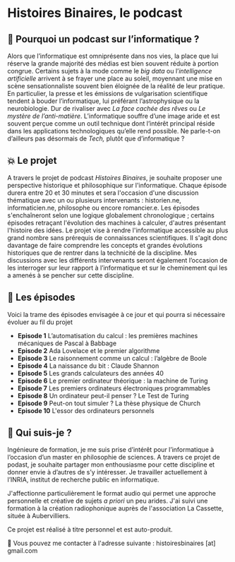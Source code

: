 # Histoires Binaires, le podcast

## :floppy_disk: Pourquoi un podcast sur l’informatique ?

Alors que l’informatique est omniprésente dans nos vies, la place que lui réserve la grande majorité des médias est bien souvent réduite à portion congrue. Certains sujets à la mode comme le *big data*  ou l’*intelligence artificielle* arrivent à se frayer une place au soleil, moyennant une mise en scène sensationnaliste souvent bien éloignée de la réalité de leur pratique. En particulier, la presse et les émissions de vulgarisation scientifique tendent à bouder l’informatique, lui préférant l’astrophysique ou la neurobiologie. Dur de rivaliser avec *La face cachée des rêves* ou *Le mystère de l’anti-matière*. L’informatique souffre d’une image aride et est souvent perçue comme un outil technique dont l’intérêt principal réside dans les applications technologiques qu’elle rend possible. Ne parle-t-on d’ailleurs pas désormais de *Tech,* plutôt que d’informatique ?

## :boom: Le projet

A travers le projet de podcast *Histoires Binaires*, je souhaite proposer une perspective historique et philosophique sur l'informatique. Chaque épisode durera entre 20 et 30 minutes et sera l'occasion d'une discussion thématique avec un ou plusieurs intervenants : historien.ne, informaticien.ne, philosophe ou encore romancier.e. Les épisodes s'enchaîneront selon une logique globalement chronologique ; certains épisodes retraçant l'évolution des machines à calculer, d'autres présentant l'histoire des idées. Le projet vise à rendre l'informatique accessible au plus grand nombre sans prérequis de connaissances scientifiques. Il s'agit donc davantage de faire comprendre les concepts et grandes évolutions historiques que de rentrer dans la technicité de la discipline. Mes discussions avec les différents intervenants seront également l’occasion de les interroger sur leur rapport à l’informatique et sur le cheminement qui les a amenés à se pencher sur cette discipline.  

## :microphone: Les épisodes

Voici la trame des épisodes envisagée à ce jour et qui pourra si nécessaire évoluer au fil du projet

- **Episode 1** L’automatisation du calcul : les premières machines mécaniques de Pascal à Babbage
- **Episode 2** Ada Lovelace et le premier algorithme
- **Episode 3** Le raisonnement comme un calcul : l’algèbre de Boole 
- **Episode 4** La naissance du bit : Claude Shannon 
- **Episode 5** Les grands calculateurs des années 40 
- **Episode 6** Le premier ordinateur théorique : la machine de Turing
- **Episode 7** Les premiers ordinateurs électroniques programmables 
- **Episode 8** Un ordinateur peut-il penser ? Le Test de Turing 
- **Episode 9** Peut-on tout simuler ? La thèse physique de Church 
- **Episode 10** L'essor des ordinateurs personnels

## :woman: Qui suis-je ?

Ingénieure de formation, je me suis prise d’intérêt pour l’informatique à l’occasion d’un master en philosophie de sciences. A travers ce projet de podast, je souhaite partager mon enthousiasme pour cette discipline et donner envie à d’autres de s’y intéresser. Je travailler actuellement à l’INRIA, institut de recherche public en informatique. 

J'affectionne particulièrement le format audio qui permet une approche personnelle et créative de sujets _a priori_ un peu arides. J'ai suivi une formation à la création radiophonique auprès de l'association La Cassette, située à Aubervilliers. 

Ce projet est réalisé à titre personnel et est auto-produit.

:love_letter: Vous pouvez me contacter à l'adresse suivante : histoiresbinaires [at] gmail.com
